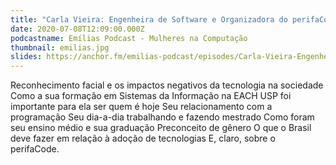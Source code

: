 ```yaml
---
title: "Carla Vieira: Engenheira de Software e Organizadora do perifaCode"
date: 2020-07-08T12:09:00.000Z
podcastname: Emílias Podcast - Mulheres na Computação
thumbnail: emilias.jpg
slides: https://anchor.fm/emilias-podcast/episodes/Carla-Vieira-Engenheira-de-Software-e-Organizadora-do-perifaCode-egeb39/a-a2lthlu
---
```

Reconhecimento facial e os impactos negativos da tecnologia na sociedade Como a sua formação em Sistemas da Informação na EACH USP foi importante para ela ser quem é hoje Seu relacionamento com a programação Seu dia-a-dia trabalhando e fazendo mestrado Como foram seu ensino médio e sua graduação Preconceito de gênero O que o Brasil deve fazer em relação à adoção de tecnologias E, claro, sobre o perifaCode.